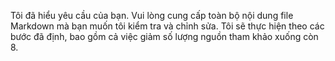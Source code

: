 Tôi đã hiểu yêu cầu của bạn. Vui lòng cung cấp toàn bộ nội dung file Markdown mà bạn muốn tôi kiểm tra và chỉnh sửa. Tôi sẽ thực hiện theo các bước đã định, bao gồm cả việc giảm số lượng nguồn tham khảo xuống còn 8.